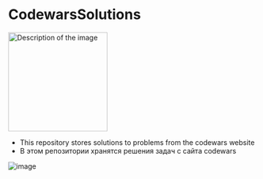 # CodewarsSolutions

<img src="https://github.com/user-attachments/assets/b19cb624-ffaa-4405-8f0b-c2a7af78f596" alt="Description of the image" width="200" height="200">

- This repository stores solutions to problems from the codewars website
- В этом репозитории хранятся решения задач с сайта codewars

![image](https://github.com/user-attachments/assets/fff37443-1f83-47be-a97c-191f8dde3b23)
